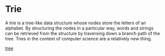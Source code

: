 # Trie

A trie is a tree-like data structure whose nodes store the letters of an alphabet. By structuring the nodes in a particular way, words and strings can be retrieved from the structure by traversing down a branch path of the tree. Tries in the context of computer science are a relatively new thing.

[tree](https://github.com/iButcat/Go-data-structure/blob/master/trie/fb14630.png)
